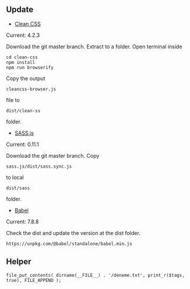 ## Update

* [Clean CSS](https://github.com/jakubpawlowicz/clean-css)

Current: 4.2.3

Download the git master branch. Extract to a folder. Open terminal inside

```
cd clean-css
npm install
npm run browserify
```

Copy the output
```
cleancss-browser.js
```
file to
```
dist/clean-ss
```
folder.

* [SASS.js](https://github.com/medialize/sass.js/)

Current: 0.11.1

Download the git master branch. Copy
```
sass.js/dist/sass.sync.js
```
to local
```
dist/sass
```
folder.

* [Babel](https://github.com/babel/babel-standalone)

Current: 7.8.8

Check the dist and update the version at the dist folder.
```
https://unpkg.com/@babel/standalone/babel.min.js
```

## Helper

```
file_put_contents( dirname(__FILE__) . '/deneme.txt', print_r($tags, true), FILE_APPEND );
```